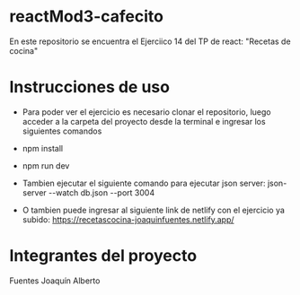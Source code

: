 # reactMod3-cafecito
En este repositorio se encuentra el Ejerciico 14 del TP de react: "Recetas de cocina"

# Instrucciones de uso
- Para poder ver el ejercicio es necesario clonar el repositorio, luego acceder a la carpeta del proyecto desde la terminal e ingresar los siguientes comandos
- npm install
- npm run dev
- Tambien ejecutar el siguiente comando para ejecutar json server: json-server --watch db.json --port 3004

- O tambien puede ingresar al siguiente link de netlify con el ejercicio ya subido: https://recetascocina-joaquinfuentes.netlify.app/

# Integrantes del proyecto
Fuentes Joaquín Alberto
